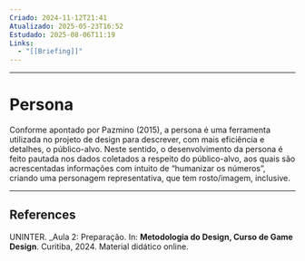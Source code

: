 ```yaml
---
Criado: 2024-11-12T21:41
Atualizado: 2025-05-23T16:52
Estudado: 2025-08-06T11:19
Links:
  - "[[Briefing]]"
---
```

---
# Persona

Conforme apontado por Pazmino (2015), a persona é uma ferramenta utilizada no projeto de design para descrever, com mais eficiência e detalhes, o público-alvo. Neste sentido, o desenvolvimento da persona é feito pautada nos dados coletados a respeito do público-alvo, aos quais são acrescentadas informações com intuito de “humanizar os números”, criando uma personagem representativa, que tem rosto/imagem, inclusive.

---
## References

UNINTER.  _Aula 2: Preparação. In: **Metodologia do Design, Curso de Game Design**. Curitiba, 2024. Material didático online.